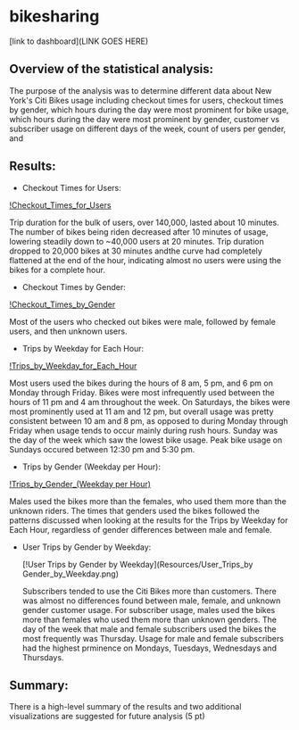 # bikesharing

[link to dashboard](LINK GOES HERE)

## Overview of the statistical analysis:

  The purpose of the analysis was to determine different data about New York's Citi Bikes usage including checkout times for users, checkout times by gender, which hours during the day were most prominent for bike usage, which hours during the day were most prominent by gender, customer vs subscriber usage on different days of the week, count of users per gender, and

## Results:

- Checkout Times for Users:

[!Checkout_Times_for_Users](Resources/Checkout_Times_for_Users.png)

  Trip duration for the bulk of users, over 140,000, lasted about 10 minutes. The number of bikes being riden decreased after 10 minutes of usage, lowering steadily down to ~40,000 users at 20 minutes. Trip duration dropped to 20,000 bikes at 30 minutes andthe curve had completely flattened at the end of the hour, indicating almost no users were using the bikes for a complete hour.
  
- Checkout Times by Gender:

[!Checkout_Times_by_Gender](Resources/Checkout_Times_by_Gender.png)

  Most of the users who checked out bikes were male, followed by female users, and then unknown users.
  
- Trips by Weekday for Each Hour:

[!Trips_by_Weekday_for_Each_Hour](Resources/Trips_by_Weekday_for_Each_Hour.png)

  Most users used the bikes during the hours of 8 am, 5 pm, and 6 pm on Monday through Friday. Bikes were most infrequently used between the hours of 11 pm and 4 am throughout the week. On Saturdays, the bikes were most prominently used at 11 am and 12 pm, but overall usage was pretty consistent between 10 am and 8 pm, as opposed to during Monday through Friday when usage tends to occur mainly during rush hours. Sunday was the day of the week which saw the lowest bike usage. Peak bike usage on Sundays occured between 12:30 pm and 5:30 pm.  
  
 - Trips by Gender (Weekday per Hour):
  
  [!Trips_by_Gender_(Weekday per Hour)](Resources/Trips_by_Gender_(Weekday_per_Hour.png))

Males used the bikes more than the females, who used them more than the unknown riders. The times that genders used the bikes followed the patterns discussed when looking at the results for the Trips by Weekday for Each Hour, regardless of gender differences between male and female. 

- User Trips by Gender by Weekday:
  
  [!User Trips by Gender by Weekday](Resources/User_Trips_by Gender_by_Weekday.png)
  
  Subscribers tended to use the Citi Bikes more than customers. There was almost no differences found between male, female, and unknown gender customer usage. For subscriber usage, males used the bikes more than females who used them more than unknown genders. The day of the week that male and female subscribers used the bikes the most frequently was Thursday. Usage for male and female subscribers had the highest prminence on Mondays, Tuesdays, Wednesdays and Thursdays. 

## Summary:

There is a high-level summary of the results and two additional visualizations are suggested for future analysis (5 pt)
